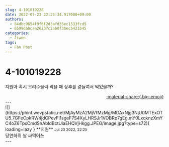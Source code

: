 ```yaml
---
slug: 4-101019228
date: 2022-07-23 22:23:34.917000+09:00
authors:
  - 84dbc9654f9f6f2d3afd35ec1533fcd9
  - 6599dbbcaa26237c2ab0f3becb421b45
categories:
  - Jiwon
tags:
  - Fan Post
---
```


# 4-101019228

<div class="post-container" markdown="1">
<div class="content-container md-sidebar__scrollwrap" markdown="1">

지원아 혹시 오리주물럭 먹을 때 상추를 곁들여서 먹었을까?

</div>
</div>

<div style="text-align: right;" markdown="1">
<a href="https://weverse.io/fromis9/fanpost/4-101019228" style="text-align: right;">:material-share:{.big-emoji}</a>
</div>
---

<div class="comments-container md-sidebar__scrollwrap" markdown="1">
<div class="comment" markdown="1">
<div class='id-container' markdown="1">
![](https://phinf.wevpstatic.net/MjAyMzA2MjVfMzMg/MDAxNjg3NjU0MTExOTU5.7GFeCpkRW4jdCPevFi1sgeF7S4XyLHRSJr1VOBRp7gEg.mY0LxqknzXmYC4oZ6TpxCmdSnAbldBctUiaEHQVjHkgg.JPEG/image.jpg?type=s72){ loading=lazy }
**<span class="artist">지원</span>** <small>Jul 23 2022, 22:25</small><br>
</div>
<div class='comment-body' markdown="1">
당연하쥐 쌈 싸먹어쓰
</div>
</div>
</div>
---

